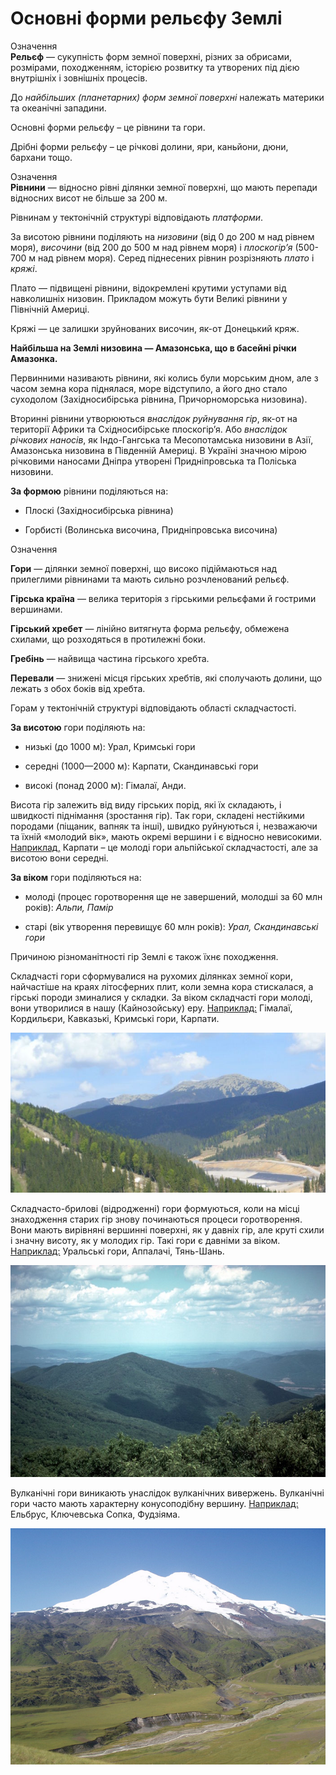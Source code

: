 Основні форми рельєфу Землі
===========================

<div class="eoz-wrap">
<span class="eoz">Означення</span>
<div class="eoz-text">
<b>Рельєф</b> — сукупнiсть форм земної поверхнi, рiзних за обрисами, розмiрами, походженням, iсторiєю розвитку та утворених пiд дiєю внутрiшнiх i зовнiшнiх процесiв.
</div>
</div>

До *найбільших (планетарних) форм земної поверхні* належать материки та океанічні западини.

<span class="p1">Основні форми рельєфу</span> – це рівнини та гори.

<span class="p1">Дрібні форми рельєфу</span> – це річкові долини, яри, каньйони, дюни, бархани тощо.

<div class="eoz-wrap">
<span class="eoz">Означення</span>
<div class="eoz-text">
<b>Рiвнини</b> — вiдносно рiвнi дiлянки земної поверхнi, що мають перепади вiдносних висот не бiльше за 200 м.
</div>
</div>

Рівнинам у тектонічній структурі відповідають *платформи*.

За висотою рівнини поділяють на *низовини* (від 0 до 200 м над рівнем моря), *височини* (від 200 до 500 м над рівнем моря) і *плоскогір’я* (500-700 м над рівнем моря). Серед піднесених рівнин розрізняють *плато* і *кряжі*.

<span class="p1">Плато</span> — підвищені рівнини, відокремлені крутими уступами від навколишніх низовин. Прикладом можуть бути Великі рівнини у Північній Америці.

<span class="p1">Кряжі</span> — це залишки зруйнованих височин, як-от Донецький кряж.

**Найбільша на Землі низовина — Амазонська, що в басейні річки Амазонка.**

<span class="p1">Первинними</span> називають рівнини, які колись були морським дном, але з часом земна кора піднялася, море відступило, а його дно стало суходолом (Західносибірська рівнина, Причорноморська низовина).

<span class="p1">Вторинні</span> рівнини утворюються *внаслідок руйнування гір*, як-от на
території Африки та Східносибірське плоскогір’я. Або *внаслідок річкових наносів*, як Індо-Гангська та Месопотамська низовини в Азії, Амазонська низовина в Південній Америці. В Україні значною мірою річковими наносами Дніпра утворені Придніпровська та Поліська низовини.

**За формою** рівнини поділяються на:

-   Плоскі (Західносибірська рівнина)

-   Горбисті (Волинська височина, Придніпровська височина)

<div class="eoz-wrap">
<span class="eoz">Означення</span>
<div class="eoz-text">
<p><b>Гори</b> — дiлянки земної поверхнi, що високо пiдiймаються над прилеглими рiвнинами та мають сильно розчленований рельєф.</p>
<p><b>Гiрська країна</b> — велика територiя з гiрськими рельєфами й гострими вершинами.</p>
<p><b>Гiрський хребет</b> — лiнiйно витягнута форма рельєфу, обмежена схилами, що розходяться в протилежнi боки.</p>
<p><b>Гребiнь</b> — найвища частина гiрського хребта.</p>
<b>Перевали</b> — зниженi мiсця гiрських хребтiв, якi сполучають долини, що лежать з обох бокiв вiд хребта.
</div>
</div>

Горам у тектонічній структурі відповідають <span class="p1">області складчастості</span>.

**За висотою** гори поділяють на:

-   низькі (до 1000 м): Урал, Кримські гори

-   середні (1000—2000 м): Карпати, Скандинавські гори

-   високі (понад 2000 м): Гімалаї, Анди.

Висота гір залежить від виду гірських порід, які їх складають, і швидкості піднімання (зростання гір). Так гори, складені нестійкими породами (піщаник, вапняк та інші), швидко руйнуються і, незважаючи та їхній «молодий вік», мають окремі вершини і є відносно невисокими. <u>Наприклад,</u> Карпати – це молоді гори альпійської складчастості, але за висотою вони середні.

**За віком** гори поділяються на:

-   молоді (процес горотворення ще не завершений, молодші за 60 млн років): *Альпи, Памір*

-   старі (вік утворення перевищує 60 млн років): *Урал, Скандинавські гори*

Причиною різноманітності гір Землі є також їхнє походження.

<span class="p1">Складчасті</span> гори сформувалися на рухомих ділянках земної кори, найчастіше на краях літосферних плит, коли земна кора стискалася, а гірські породи зминалися у складки. За віком складчасті гори молоді, вони утворилися в нашу (Кайнозойську) еру. <u>Наприклад:</u> Гімалаї, Кордильєри, Кавказькі, Кримські гори, Карпати.

<div align="center">
<img src="Carpat.JPG"/>
</div>

<span class="p1">Складчасто-брилові</span> (відродженні) гори формуються, коли на місці знаходження старих гір знову починаються процеси горотворення. Вони мають вирівняні вершинні поверхні, як у давніх гір, але круті схили і значну висоту, як у молодих гір. Такі гори є давніми за віком. <u>Наприклад:</u> Уральські гори, Аппалачі, Тянь-Шань.

<div align="center">
<img src="Appalachians.jpg"/>
</div>

<span class="p1">Вулканічні гори</span> виникають унаслідок вулканічних вивержень. Вулканічні гори часто мають характерну конусоподібну вершину. <u>Наприклад:</u> Ельбрус, Ключевська Сопка, Фудзіяма.

<div align="center">
<img src="Elbrus_North.jpg"/>
</div>